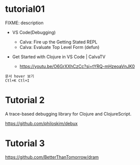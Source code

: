 # tutorial01

FIXME: description

- VS Code(Debugging)
  - Calva: Fire up the Getting Stated REPL
  - Calva: Evaluate Top Level Form (defun)

- Get Started with Clojure in VS Code | CalvaTV
  - https://youtu.be/O6GrXXhCzCc?si=tYRQ-mHzeoaVnJK0

```
문서 hover 보기  
Ctl+K Ctl+I
```

# Tutorial 2

A trace-based debugging library for Clojure and ClojureScript. 

https://github.com/philoskim/debux

# Tutorial 3

https://github.com/BetterThanTomorrow/dram
